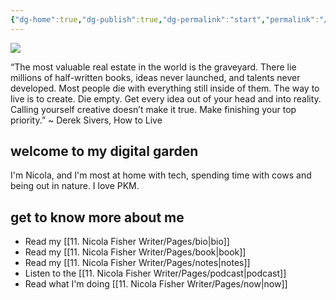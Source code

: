 ```yaml
---
{"dg-home":true,"dg-publish":true,"dg-permalink":"start","permalink":"/start/","tags":["gardenEntry"],"dgPassFrontmatter":true,"created":"","updated":""}
---
```



![](https://source.unsplash.com/LaqL8nxiacc/1900x1200)

“The most valuable real estate in the world is the graveyard. There lie millions of half-written books, ideas never launched, and talents never developed. Most people die with everything still inside of them. The way to live is to create. Die empty. Get every idea out of your head and into reality. Calling yourself creative doesn’t make it true. Make finishing your top priority.” ~ Derek Sivers, How to Live 

## welcome to my digital garden

I'm Nicola, and I'm most at home with tech, spending time with cows and being out in nature. I love PKM.

## get to know more about me

- Read my [[11. Nicola Fisher Writer/Pages/bio\|bio]]
- Read my [[11. Nicola Fisher Writer/Pages/book\|book]]
- Read my [[11. Nicola Fisher Writer/Pages/notes\|notes]]
- Listen to the [[11. Nicola Fisher Writer/Pages/podcast\|podcast]]
- Read what I'm doing [[11. Nicola Fisher Writer/Pages/now\|now]]


